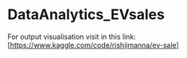 # DataAnalytics_EVsales

For output visualisation visit in this link:
[https://www.kaggle.com/code/rishijmanna/ev-sale]

